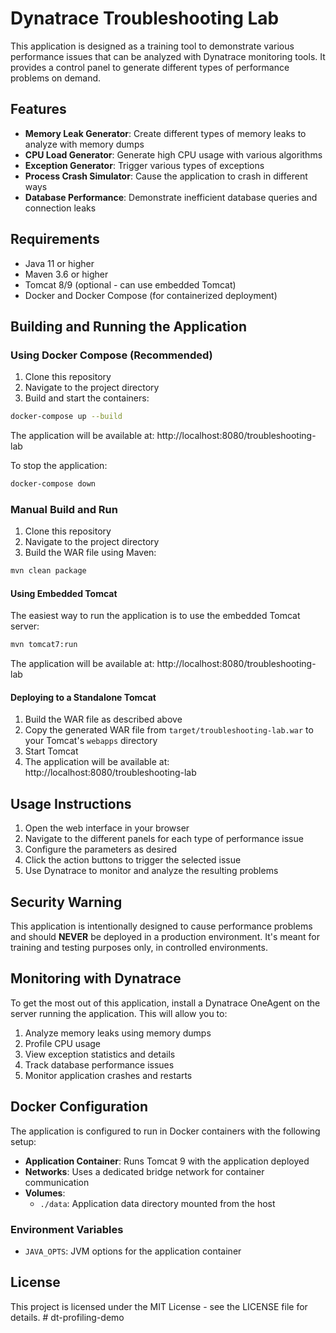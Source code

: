 # Dynatrace Troubleshooting Lab

This application is designed as a training tool to demonstrate various performance issues that can be analyzed with Dynatrace monitoring tools. It provides a control panel to generate different types of performance problems on demand.

## Features

- **Memory Leak Generator**: Create different types of memory leaks to analyze with memory dumps
- **CPU Load Generator**: Generate high CPU usage with various algorithms
- **Exception Generator**: Trigger various types of exceptions
- **Process Crash Simulator**: Cause the application to crash in different ways
- **Database Performance**: Demonstrate inefficient database queries and connection leaks

## Requirements

- Java 11 or higher
- Maven 3.6 or higher
- Tomcat 8/9 (optional - can use embedded Tomcat)
- Docker and Docker Compose (for containerized deployment)

## Building and Running the Application

### Using Docker Compose (Recommended)

1. Clone this repository
2. Navigate to the project directory
3. Build and start the containers:

```bash
docker-compose up --build
```

The application will be available at: http://localhost:8080/troubleshooting-lab

To stop the application:
```bash
docker-compose down
```

### Manual Build and Run

1. Clone this repository
2. Navigate to the project directory
3. Build the WAR file using Maven:

```bash
mvn clean package
```

#### Using Embedded Tomcat

The easiest way to run the application is to use the embedded Tomcat server:

```bash
mvn tomcat7:run
```

The application will be available at: http://localhost:8080/troubleshooting-lab

#### Deploying to a Standalone Tomcat

1. Build the WAR file as described above
2. Copy the generated WAR file from `target/troubleshooting-lab.war` to your Tomcat's `webapps` directory
3. Start Tomcat
4. The application will be available at: http://localhost:8080/troubleshooting-lab

## Usage Instructions

1. Open the web interface in your browser
2. Navigate to the different panels for each type of performance issue
3. Configure the parameters as desired
4. Click the action buttons to trigger the selected issue
5. Use Dynatrace to monitor and analyze the resulting problems

## Security Warning

This application is intentionally designed to cause performance problems and should **NEVER** be deployed in a production environment. It's meant for training and testing purposes only, in controlled environments.

## Monitoring with Dynatrace

To get the most out of this application, install a Dynatrace OneAgent on the server running the application. This will allow you to:

1. Analyze memory leaks using memory dumps
2. Profile CPU usage
3. View exception statistics and details
4. Track database performance issues
5. Monitor application crashes and restarts

## Docker Configuration

The application is configured to run in Docker containers with the following setup:

- **Application Container**: Runs Tomcat 9 with the application deployed
- **Networks**: Uses a dedicated bridge network for container communication
- **Volumes**: 
  - `./data`: Application data directory mounted from the host

### Environment Variables

- `JAVA_OPTS`: JVM options for the application container

## License

This project is licensed under the MIT License - see the LICENSE file for details. # dt-profiling-demo
